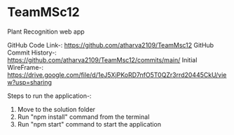 # TeamMSc12
Plant Recognition web app

GitHub Code Link-: https://github.com/atharva2109/TeamMsc12
GitHub Commit History-: https://github.com/atharva2109/TeamMsc12/commits/main/ 
Initial WireFrame-: https://drive.google.com/file/d/1eJ5XjPKoRD7nfO5T0QZr3rrd20445CkU/view?usp=sharing

Steps to run the application-:

1. Move to the solution folder
2. Run "npm install" command from the terminal
3. Run "npm start" command to start the application
